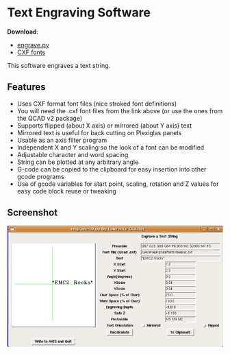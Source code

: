 Text Engraving Software
=======================

**Download**:

* [engrave.py](https://github.com/linuxcnc/simple-gcode-generators/raw/master/engrave/engrave.py)
* [CXF fonts](cxf-fonts)

This software engraves a text string.

Features
--------

* Uses CXF format font files (nice stroked font definitions)
* You will need the .cxf font files from the link above (or use the ones from the QCAD v2 package)
* Supports flipped (about X axis) or mirrored (about Y axis) text
* Mirrored text is useful for back cutting on Plexiglas panels
* Usable as an axis filter program
* Independent X and Y scaling so the look of a font can be modified
* Adjustable character and word spacing
* String can be plotted at any arbitrary angle
* G-code can be copied to the clipboard for easy insertion into other gcode programs
* Use of gcode variables for start point, scaling, rotation and Z values for easy code block reuse or tweaking


Screenshot
-----------

![Screenshot of engrave.py](engrave-screenshot.png)
